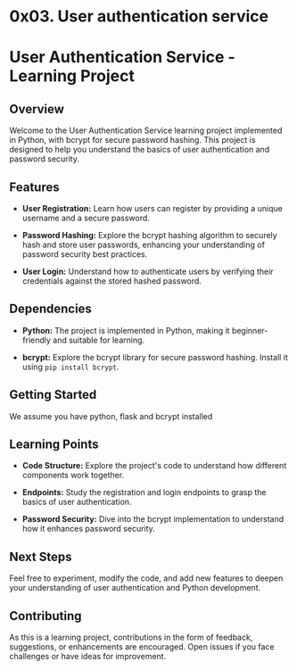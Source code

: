 # 0x03. User authentication service

# User Authentication Service - Learning Project

## Overview

Welcome to the User Authentication Service learning project implemented in Python, with bcrypt for secure password hashing. This project is designed to help you understand the basics of user authentication and password security.

## Features

- **User Registration:** Learn how users can register by providing a unique username and a secure password.

- **Password Hashing:** Explore the bcrypt hashing algorithm to securely hash and store user passwords, enhancing your understanding of password security best practices.

- **User Login:** Understand how to authenticate users by verifying their credentials against the stored hashed password.

## Dependencies

- **Python:** The project is implemented in Python, making it beginner-friendly and suitable for learning.

- **bcrypt:** Explore the bcrypt library for secure password hashing. Install it using `pip install bcrypt`.

## Getting Started

We assume you have python, flask and bcrypt installed

## Learning Points

- **Code Structure:** Explore the project's code to understand how different components work together.

- **Endpoints:** Study the registration and login endpoints to grasp the basics of user authentication.

- **Password Security:** Dive into the bcrypt implementation to understand how it enhances password security.

## Next Steps

Feel free to experiment, modify the code, and add new features to deepen your understanding of user authentication and Python development.

## Contributing

As this is a learning project, contributions in the form of feedback, suggestions, or enhancements are encouraged. Open issues if you face challenges or have ideas for improvement.
